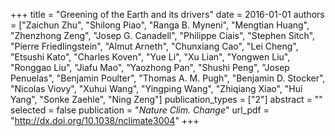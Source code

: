 +++
title = "Greening of the Earth and its drivers"
date = 2016-01-01
authors = ["Zaichun Zhu", "Shilong Piao", "Ranga B. Myneni", "Mengtian Huang", "Zhenzhong Zeng", "Josep G. Canadell", "Philippe Ciais", "Stephen Sitch", "Pierre Friedlingstein", "Almut Arneth", "Chunxiang Cao", "Lei Cheng", "Etsushi Kato", "Charles Koven", "Yue Li", "Xu Lian", "Yongwen Liu", "Ronggao Liu", "Jiafu Mao", "Yaozhong Pan", "Shushi Peng", "Josep Penuelas", "Benjamin Poulter", "Thomas A. M. Pugh", "Benjamin D. Stocker", "Nicolas Viovy", "Xuhui Wang", "Yingping Wang", "Zhiqiang Xiao", "Hui Yang", "Sonke Zaehle", "Ning Zeng"]
publication_types = ["2"]
abstract = ""
selected = false
publication = "*Nature Clim. Change*"
url_pdf = "http://dx.doi.org/10.1038/nclimate3004"
+++


